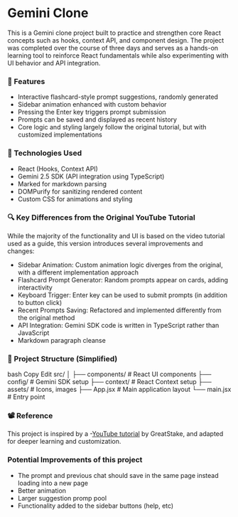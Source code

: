 # Gemini Clone
This is a Gemini clone project built to practice and strengthen core React concepts such as hooks, context API, and component design. The project was completed over the course of three days and serves as a hands-on learning tool to reinforce React fundamentals while also experimenting with UI behavior and API integration.

### 🚀 Features
- Interactive flashcard-style prompt suggestions, randomly generated
- Sidebar animation enhanced with custom behavior
- Pressing the Enter key triggers prompt submission
- Prompts can be saved and displayed as recent history
- Core logic and styling largely follow the original tutorial, but with customized implementations

### 🧠 Technologies Used
- React (Hooks, Context API)
- Gemini 2.5 SDK (API integration using TypeScript)
- Marked for markdown parsing
- DOMPurify for sanitizing rendered content
- Custom CSS for animations and styling

### 🔍 Key Differences from the Original YouTube Tutorial
While the majority of the functionality and UI is based on the video tutorial used as a guide, this version introduces several improvements and changes:

  - Sidebar Animation: Custom animation logic diverges from the original, with a different implementation approach
  - Flashcard Prompt Generator: Random prompts appear on cards, adding interactivity
  - Keyboard Trigger: Enter key can be used to submit prompts (in addition to button click)
  - Recent Prompts Saving: Refactored and implemented differently from the original method
  - API Integration: Gemini SDK code is written in TypeScript rather than JavaScript
  - Markdown paragraph cleanse

### 📁 Project Structure (Simplified)
bash
Copy
Edit
src/
│
├── components/         # React UI components
├── config/             # Gemini SDK setup
├── context/            # React Context setup
├── assets/             # Icons, images
├── App.jsx             # Main application layout
└── main.jsx            # Entry point

### 📽️ Reference
This project is inspired by a -[YouTube tutorial](https://www.youtube.com/watch?v=0yboGn8errU&list=PLjwm_8O3suyMMs7kfDD-p-yIhlmEgJkDj) by  GreatStake, and adapted for deeper learning and customization.

### Potential Improvements of this project
- The prompt and previous chat should save in the same page instead loading into a new page
- Better animation 
- Larger suggestion promp pool
- Functionality added to the sidebar buttons (help, etc)
